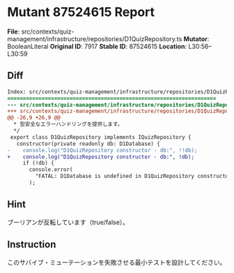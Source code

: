 # Mutant 87524615 Report

**File**: src/contexts/quiz-management/infrastructure/repositories/D1QuizRepository.ts
**Mutator**: BooleanLiteral
**Original ID**: 7917
**Stable ID**: 87524615
**Location**: L30:56–L30:59

## Diff

```diff
Index: src/contexts/quiz-management/infrastructure/repositories/D1QuizRepository.ts
===================================================================
--- src/contexts/quiz-management/infrastructure/repositories/D1QuizRepository.ts	original
+++ src/contexts/quiz-management/infrastructure/repositories/D1QuizRepository.ts	mutated #7917
@@ -26,9 +26,9 @@
  * 型安全なエラーハンドリングを提供します。
  */
 export class D1QuizRepository implements IQuizRepository {
   constructor(private readonly db: D1Database) {
-    console.log("D1QuizRepository constructor - db:", !!db);
+    console.log("D1QuizRepository constructor - db:", !db);
     if (!db) {
       console.error(
         "FATAL: D1Database is undefined in D1QuizRepository constructor!",
       );
```

## Hint

ブーリアンが反転しています（true/false）。

## Instruction

このサバイブ・ミューテーションを失敗させる最小テストを設計してください。
